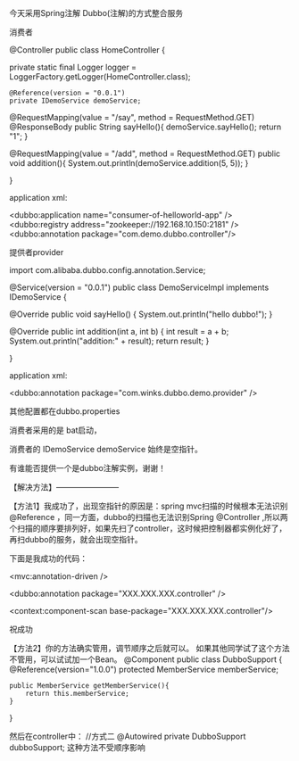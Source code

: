 今天采用Spring注解  Dubbo(注解)的方式整合服务

消费者

@Controller
public class HomeController {

private static final Logger logger = LoggerFactory.getLogger(HomeController.class);


    @Reference(version = "0.0.1")
    private IDemoService demoService;

@RequestMapping(value = "/say", method = RequestMethod.GET)
    @ResponseBody
public String sayHello(){
demoService.sayHello();
        return "1";
}

@RequestMapping(value = "/add", method = RequestMethod.GET)
public void addition(){
System.out.println(demoService.addition(5, 5));
}


}

application xml:

<dubbo:application name="consumer-of-helloworld-app" />
<dubbo:registry address="zookeeper://192.168.10.150:2181" />
    <dubbo:annotation package="com.demo.dubbo.controller"/>

提供者provider

import com.alibaba.dubbo.config.annotation.Service;

@Service(version = "0.0.1")
public class DemoServiceImpl implements IDemoService {


@Override
public void sayHello() {
System.out.println("hello dubbo!");
}


@Override
public int addition(int a, int b) {
int result = a + b;
System.out.println("addition:" + result);
return result;
}


}

application xml:

<dubbo:annotation package="com.winks.dubbo.demo.provider" />


其他配置都在dubbo.properties

消费者采用的是 bat启动，

消费者的 IDemoService demoService 始终是空指针。

有谁能否提供一个是dubbo注解实例，谢谢！



【解决方法】————————

【方法1】我成功了，出现空指针的原因是：spring mvc扫描的时候根本无法识别@Reference ，同一方面，dubbo的扫描也无法识别Spring @Controller ,所以两个扫描的顺序要排列好，如果先扫了controller，这时候把控制器都实例化好了，再扫dubbo的服务，就会出现空指针。

下面是我成功的代码：

<mvc:annotation-driven />

<!-- 查找xxx路径下所有@Controller 注释类,添加与项目相关的controller -->

<dubbo:annotation package="XXX.XXX.XXX.controller" />

<context:component-scan base-package="XXX.XXX.XXX.controller"/>

祝成功


【方法2】你的方法确实管用，调节顺序之后就可以。
如果其他同学试了这个方法不管用，可以试试加一个Bean。
@Component
public class DubboSupport
{
    @Reference(version="1.0.0")
    protected MemberService memberService;
    
    public MemberService getMemberService(){
        return this.memberService;
    }
}

然后在controller中：
  //方式二
    @Autowired
    private DubboSupport dubboSupport;
这种方法不受顺序影响
